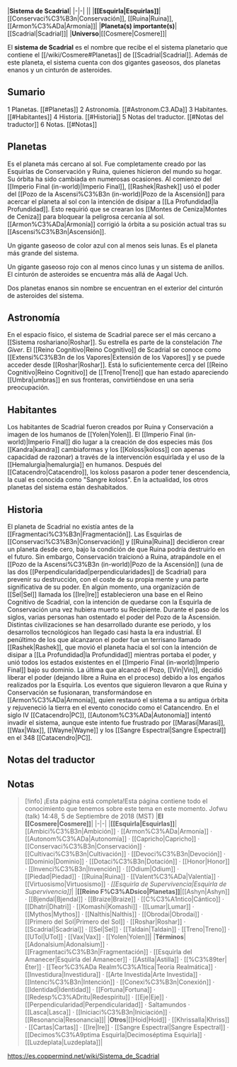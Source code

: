 

|**Sistema de Scadrial**|
|-|-|
||
|**[[Esquirla\|Esquirlas]]**|[[Conservaci%C3%B3n\|Conservación]], [[Ruina\|Ruina]], [[Armon%C3%ADa\|Armonía]]|
|**Planeta(s) importante(s)**|[[Scadrial\|Scadrial]]|
|**Universo**|[[Cosmere\|Cosmere]]|

El **sistema de Scadrial** es el nombre que recibe el el sistema planetario que contiene el [[/wiki/Cosmere#Planetas]] de [[Scadrial\|Scadrial]]. Además de este planeta, el sistema cuenta con dos gigantes gaseosos, dos planetas enanos y un cinturón de asteroides.

## Sumario

1 Planetas. [[#Planetas]] 
2 Astronomía. [[#Astronom.C3.ADa]] 
3 Habitantes. [[#Habitantes]] 
4 Historia. [[#Historia]] 
5 Notas del traductor. [[#Notas del traductor]] 
6 Notas. [[#Notas]] 


## Planetas

Es el planeta más cercano al sol. Fue completamente creado por las Esquirlas de Conservación y Ruina, quienes hicieron del mundo su hogar. Su órbita ha sido cambiada en numerosas ocasiones. Al comienzo del [[Imperio Final (in-world)\|Imperio Final]], [[Rashek\|Rashek]] usó el poder del [[Pozo de la Ascensi%C3%B3n (in-world)\|Pozo de la Ascensión]] para acercar el planeta al sol con la intención de disipar a [[La Profundidad\|la Profundidad]]. Esto requirió que se crearan los [[Montes de Ceniza\|Montes de Ceniza]] para bloquear la peligrosa cercanía al sol. [[Armon%C3%ADa\|Armonía]] corrigió la órbita a su posición actual tras su [[Ascensi%C3%B3n\|Ascensión]].


Un gigante gaseoso de color azul con al menos seis lunas. Es el planeta más grande del sistema.


Un gigante gaseoso rojo con al menos cinco lunas y un sistema de anillos. El cinturón de asteroides se encuentra más allá de Aagal Uch.


Dos planetas enanos sin nombre se encuentran en el exterior del cinturón de asteroides del sistema.

## Astronomía
En el espacio físico, el sistema de Scadrial parece ser el más cercano a [[Sistema roshariano\|Roshar]]. Su estrella es parte de la constelación *The Giver*. El [[Reino Cognitivo\|Reino Cognitivo]] de Scadrial se conoce como [[Extensi%C3%B3n de los Vapores\|Extensión de los Vapores]] y se puede acceder desde [[Roshar\|Roshar]]. Está lo suficientemente cerca del [[Reino Cognitivo\|Reino Cognitivo]] de [[Treno\|Treno]] que han estado apareciendo [[Umbra\|umbras]] en sus fronteras, convirtiéndose en una seria preocupación.

## Habitantes
Los habitantes de Scadrial fueron creados por Ruina y Conservación a imagen de los humanos de [[Yolen\|Yolen]]. El [[Imperio Final (in-world)\|Imperio Final]] dio lugar a la creación de dos especies más (los [[Kandra\|kandra]] cambiaformas y los [[Koloss\|koloss]] con apenas capacidad de razonar) a través de la intervención esquirlada y el uso de la [[Hemalurgia\|hemalurgia]] en humanos. Después del [[Catacendro\|Catacendro]], los koloss pasaron a poder tener descendencia, la cual es conocida como "Sangre koloss".
En la actualidad, los otros planetas del sistema están deshabitados.

## Historia
El planeta de Scadrial no existía antes de la [[Fragmentaci%C3%B3n\|Fragmentación]]. Las Esquirlas de [[Conservaci%C3%B3n\|Conservación]] y [[Ruina\|Ruina]] decidieron crear un planeta desde cero, bajo la condición de que Ruina podría destruirlo en el futuro. Sin embargo, Conservación traicionó a Ruina, atrapándole en el [[Pozo de la Ascensi%C3%B3n (in-world)\|Pozo de la Ascensión]] (una de las dos [[Perpendicularidad\|perpendicularidades]] de Scadrial) para prevenir su destrucción, con el coste de su propia mente y una parte significativa de su poder.
En algún momento, una organización de [[Sel\|Sel]] llamada los [[Ire\|Ire]] establecieron una base en el Reino Cognitivo de Scadrial, con la intención de quedarse con la Esquirla de Conservación una vez hubiera muerto su Recipiente.
Durante el paso de los siglos, varias personas han ostentado el poder del Pozo de la Ascensión. Distintas civilizaciones se han desarrollado durante ese periodo, y los desarrollos tecnológicos han llegado casi hasta la era industrial. El penúltimo de los que alcanzaron el poder fue un terrisano llamado [[Rashek\|Rashek]], que movió el planeta hacia el sol con la intención de disipar a [[La Profundidad\|la Profundidad]] mientras portaba el poder, y unió todos los estados existentes en el [[Imperio Final (in-world)\|Imperio Final]] bajo su dominio. La última que alcanzó el Pozo, [[Vin\|Vin]], decidió liberar el poder (dejando libre a Ruina en el proceso) debido a los engaños realizados por la Esquirla. Los eventos que siguieron llevaron a que Ruina y Conservación se fusionaran, transformándose en [[Armon%C3%ADa\|Armonía]], quien restauró el sistema a su antigua órbita y rejuveneció la tierra en el evento conocido como el Catancendro.
En el siglo IV [[Catacendro\|PC]], [[Autonom%C3%ADa\|Autonomía]] intentó invadir el sistema, aunque este intento fue frustrado por [[Marasi\|Marasi]], [[Wax\|Wax]], [[Wayne\|Wayne]] y los [[Sangre Espectral\|Sangre Espectral]] en el 348 [[Catacendro\|PC]].

## Notas del traductor

## Notas

> [!info] ¡Esta página está completa!Esta página contiene todo el conocimiento que tenemos sobre este tema en este momento.
Jofwu (talk) 14:48, 5 de Septiembre de 2018 (MST)
|**El [[Cosmere\|Cosmere]]**|
|-|-|
|**[[Esquirla\|Esquirlas]]**|[[Ambici%C3%B3n\|Ambición]] · [[Armon%C3%ADa\|Armonía]] · [[Autonom%C3%ADa\|Autonomía]] · [[Capricho\|Capricho]] · [[Conservaci%C3%B3n\|Conservación]] · [[Cultivaci%C3%B3n\|Cultivación]] · [[Devoci%C3%B3n\|Devoción]] · [[Dominio\|Dominio]] · [[Dotaci%C3%B3n\|Dotación]] · [[Honor\|Honor]] · [[Invenci%C3%B3n\|Invención]] · [[Odium\|Odium]] · [[Piedad\|Piedad]] · [[Ruina\|Ruina]] · [[Valent%C3%ADa\|Valentía]] · [[Virtuosismo\|Virtuosismo]] · *[[Esquirla de Supervivencia\|Esquirla de Supervivencia]]*|
|**[[Reino F%C3%ADsico\|Planetas]]**|[[Ashyn\|Ashyn]] · [[Bjendal\|Bjendal]] · [[Braize\|Braize]] · [[C%C3%A1ntico\|Cántico]] · [[Dhatri\|Dhatri]] · [[Komashi\|Komashi]] · [[Lumar\|Lumar]] · [[Mythos\|Mythos]] · [[Nalthis\|Nalthis]] · [[Obrodai\|Obrodai]] · [[Primero del Sol\|Primero del Sol]] · [[Roshar\|Roshar]] · [[Scadrial\|Scadrial]] · [[Sel\|Sel]] · [[Taldain\|Taldain]] · [[Treno\|Treno]] · [[UTol\|UTol]] · [[Vax\|Vax]] · [[Yolen\|Yolen]]|
|**Términos**|[[Adonalsium\|Adonalsium]] · [[Fragmentaci%C3%B3n\|Fragmentación]] · [[Esquirla del Amanecer\|Esquirla del Amanecer]] · [[Astilla\|Astilla]] · [[%C3%89ter\|Éter]] · [[Teor%C3%ADa Realm%C3%A1tica\|Teoría Realmática]] · [[Investidura\|Investidura]] · [[Arte Investida\|Arte Investida]] · [[Intenci%C3%B3n\|Intención]] · [[Conexi%C3%B3n\|Conexión]] · [[Identidad\|Identidad]] · [[Fortuna\|Fortuna]] · [[Redesp%C3%ADritu\|Redespíritu]] · [[Eje\|Eje]] · [[Perpendicularidad\|Perpendicularidad]] · Saltamundos · [[Lasca\|Lasca]] · [[Iniciaci%C3%B3n\|Iniciación]] · [[Resonancia\|Resonancia]]|
|**Otros**|[[Hoid\|Hoid]] · [[Khrissalla\|Khriss]] · [[Cartas\|Cartas]] · [[Ire\|Ire]] · [[Sangre Espectral\|Sangre Espectral]] · [[Decimos%C3%A9ptima Esquirla\|Decimoséptima Esquirla]] · [[Luzdeplata\|Luzdeplata]]|



https://es.coppermind.net/wiki/Sistema_de_Scadrial